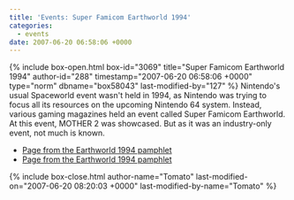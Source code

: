 ```yaml
---
title: 'Events: Super Famicom Earthworld 1994'
categories:
  - events
date: 2007-06-20 06:58:06 +0000
---
```

{% include box-open.html box-id="3069" title="Super Famicom Earthworld 1994" author-id="288" timestamp="2007-06-20 06:58:06 +0000" type="norm" dbname="box58043" last-modified-by="127" %}
Nintendo's usual Spaceworld event wasn't held in 1994, as Nintendo was trying to focus all its resources on the upcoming Nintendo 64 system. Instead, various gaming magazines held an event called Super Famicom Earthworld. At this event, MOTHER 2 was showcased. But as it was an industry-only event, not much is known.

<ul>
 <li><a href="earthworld94_1.jpg">Page from the Earthworld 1994 pamphlet</a></li>
 <li><a href="earthworld94_2.jpg">Page from the Earthworld 1994 pamphlet</a></li>
</ul>
{% include box-close.html author-name="Tomato" last-modified-on="2007-06-20 08:20:03 +0000" last-modified-by-name="Tomato" %}
